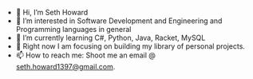 - 👋 Hi, I’m Seth Howard
- 👀 I’m interested in Software Development and Engineering and Programming languages in general
- 🌱 I’m currently learning C#, Python, Java, Racket, MySQL
- 💞️ Right now I am focusing on building my library of personal projects.
- 📫 How to reach me: Shoot me an email @ seth.howard1397@gmail.com. 

<!---
SethHowwie/SethHowwie is a ✨ special ✨ repository because its `README.md` (this file) appears on your GitHub profile.
You can click the Preview link to take a look at your changes.
--->
